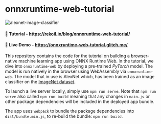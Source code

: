 # onnxruntime-web-tutorial

![alexnet-image-classifier](https://user-images.githubusercontent.com/17745834/128233563-8bb289c8-a6e7-48b9-83cc-c4ad54ad11f3.png)

#### 📄 **Tutorial** - https://rekoil.io/blog/onnxruntime-web-tutorial/
#### 🚀 **Live Demo** - https://onnxruntime-web-tutorial.glitch.me/

This repository contains the code for the tutorial on building a browser-native machine learning app using ONNX Runtime Web. In the tutorial, we dive into `onnxruntime-web` by deploying a pre-trained *PyTorch* model. The model is run natively in the browser using WebAssembly via `onnxruntime-web`. The model that in use is AlexNet which, has been trained as an image classifier on the <a href="https://www.image-net.org/">ImageNet dataset</a>.

To launch a live server locally, simply use `npm run serve`. Note that `npm run serve` also called `npm run build` meaning that any changes in `main.js` or other package dependencies will be included in the deployed app bundle.

The app uses `webpack` to bundle the package dependencies into `dist/bundle.min.js`, to re-build the bundle: `npm run build`.
